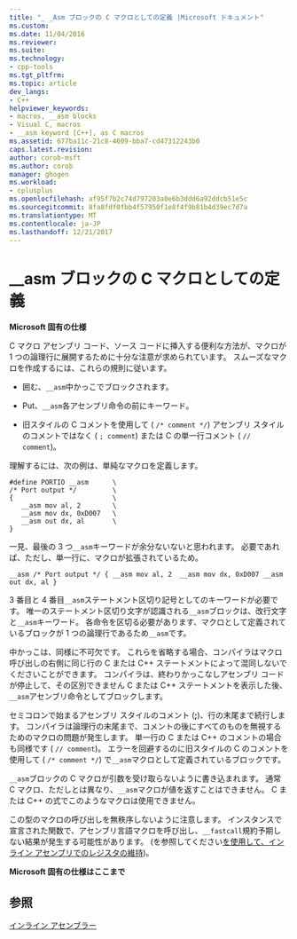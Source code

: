 ```yaml
---
title: "_ _Asm ブロックの C マクロとしての定義 |Microsoft ドキュメント"
ms.custom: 
ms.date: 11/04/2016
ms.reviewer: 
ms.suite: 
ms.technology:
- cpp-tools
ms.tgt_pltfrm: 
ms.topic: article
dev_langs:
- C++
helpviewer_keywords:
- macros, __asm blocks
- Visual C, macros
- __asm keyword [C++], as C macros
ms.assetid: 677ba11c-21c8-4609-bba7-cd47312243b0
caps.latest.revision: 
author: corob-msft
ms.author: corob
manager: ghogen
ms.workload:
- cplusplus
ms.openlocfilehash: af95f7b2c74d797203a0e6b3ddd6a92ddcb51e5c
ms.sourcegitcommit: 8fa8fdf0fbb4f57950f1e8f4f9b81b4d39ec7d7a
ms.translationtype: MT
ms.contentlocale: ja-JP
ms.lasthandoff: 12/21/2017
---
```

# <a name="defining-asm-blocks-as-c-macros"></a>__asm ブロックの C マクロとしての定義
**Microsoft 固有の仕様**  
  
 C マクロ アセンブリ コード、ソース コードに挿入する便利な方法が、マクロが 1 つの論理行に展開するために十分な注意が求められています。 スムーズなマクロを作成するには、これらの規則に従います。  
  
-   囲む、`__asm`中かっこでブロックされます。  
  
-   Put、`__asm`各アセンブリ命令の前にキーワード。  
  
-   旧スタイルの C コメントを使用して ( `/* comment */`) アセンブリ スタイルのコメントではなく ( `; comment`) または C の単一行コメント ( `// comment`)。  
  
 理解するには、次の例は、単純なマクロを定義します。  
  
```  
#define PORTIO __asm      \  
/* Port output */         \  
{                         \  
   __asm mov al, 2        \  
   __asm mov dx, 0xD007   \  
   __asm out dx, al       \  
}  
```  
  
 一見、最後の 3 つ`__asm`キーワードが余分ないないと思われます。 必要であれば、ただし、単一行に、マクロが拡張されているため。  
  
```  
__asm /* Port output */ { __asm mov al, 2  __asm mov dx, 0xD007 __asm out dx, al }  
```  
  
 3 番目と 4 番目`__asm`ステートメント区切り記号としてのキーワードが必要です。 唯一のステートメント区切り文字が認識される`__asm`ブロックは、改行文字と`__asm`キーワード。 各命令を区切る必要があります、マクロとして定義されているブロックが 1 つの論理行であるため`__asm`です。  
  
 中かっこは、同様に不可欠です。 これらを省略する場合、コンパイラはマクロ呼び出しの右側に同じ行の C または C++ ステートメントによって混同しないでくださいことができます。 コンパイラは、終わりかっこなしアセンブリ コードが停止して、その区別できません C または C++ ステートメントを表示した後、`__asm`アセンブリ命令としてブロックします。  
  
 セミコロンで始まるアセンブリ スタイルのコメント (**;**)、行の末尾まで続行します。 コンパイラは論理行の末尾まで、コメントの後にすべてのものを無視するためのマクロの問題が発生します。 単一行の C または C++ のコメントの場合も同様です ( `// comment`)。 エラーを回避するのに旧スタイルの C のコメントを使用して ( `/* comment */`) で`__asm`マクロとして定義されているブロックです。  
  
 `__asm`ブロックの C マクロが引数を受け取らないように書き込まれます。 通常 C マクロ、ただしとは異なり、`__asm`マクロが値を返すことはできません。 C または C++ の式でこのようなマクロは使用できません。  
  
 この型のマクロの呼び出しを無秩序しないように注意します。 インスタンスで宣言された関数で、アセンブリ言語マクロを呼び出し、`__fastcall`規約予期しない結果が発生する可能性があります。 (を参照してください[を使用して、インライン アセンブリでのレジスタの維持](../../assembler/inline/using-and-preserving-registers-in-inline-assembly.md))。  
  
 **Microsoft 固有の仕様はここまで**  
  
## <a name="see-also"></a>参照  
 [インライン アセンブラー](../../assembler/inline/inline-assembler.md)